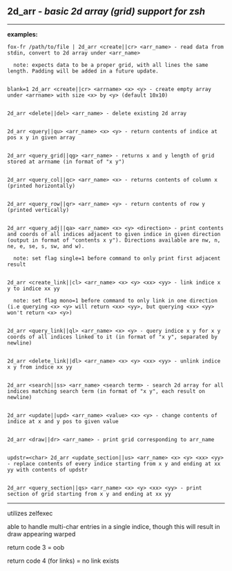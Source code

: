 ‎
=

## 2d_arr - *basic 2d array (grid) support for zsh*

---------------------------------

**examples:**


    fox-fr /path/to/file | 2d_arr <create||cr> <arr_name> - read data from stdin, convert to 2d array under <arr_name>

      note: expects data to be a proper grid, with all lines the same length. Padding will be added in a future update.


    blank=1 2d_arr <create||cr> <arrname> <x> <y> - create empty array under <arrname> with size <x> by <y> (default 10x10)


    2d_arr <delete||del> <arr_name> - delete existing 2d array


    2d_arr <query||qu> <arr_name> <x> <y> - return contents of indice at pos x y in given array


    2d_arr <query_grid||qg> <arr_name> - returns x and y length of grid stored at arrname (in format of "x y")


    2d_arr <query_col||qc> <arr_name> <x> - returns contents of column x (printed horizontally)


    2d_arr <query_row||qr> <arr_name> <y> - return contents of row y (printed vertically)


    2d_arr <query_adj||qa> <arr_name> <x> <y> <direction> - print contents and coords of all indices adjacent to given indice in given direction (output in format of "contents x y"). Directions available are nw, n, ne, e, se, s, sw, and w).

      note: set flag single=1 before command to only print first adjacent result


    2d_arr <create_link||cl> <arr_name> <x> <y> <xx> <yy> - link indice x y to indice xx yy

      note: set flag mono=1 before command to only link in one direction (i.e querying <x> <y> will return <xx> <yy>, but querying <xx> <yy> won't return <x> <y>)


    2d_arr <query_link||ql> <arr_name> <x> <y> - query indice x y for x y coords of all indices linked to it (in format of "x y", separated by newline)


    2d_arr <delete_link||dl> <arr_name> <x> <y> <xx> <yy> - unlink indice x y from indice xx yy


    2d_arr <search||ss> <arr_name> <search term> - search 2d array for all indices matching search term (in format of "x y", each result on newline)


    2d_arr <update||upd> <arr_name> <value> <x> <y> - change contents of indice at x and y pos to given value


    2d_arr <draw||dr> <arr_name> - print grid corresponding to arr_name


    updstr=<char> 2d_arr <update_section||us> <arr_name> <x> <y> <xx> <yy> - replace contents of every indice starting from x y and ending at xx yy with contents of updstr


    2d_arr <query_section||qs> <arr_name> <x> <y> <xx> <yy> - print section of grid starting from x y and ending at xx yy


---------------------------------

utilizes zelfexec

able to handle multi-char entries in a single indice, though this will result in draw appearing warped

return code 3 = oob

return code 4 (for links) = no link exists

